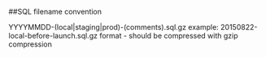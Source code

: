 ##SQL filename convention

YYYYMMDD-(local|staging|prod)-(comments).sql.gz
example: 20150822-local-before-launch.sql.gz
format - should be compressed with gzip compression